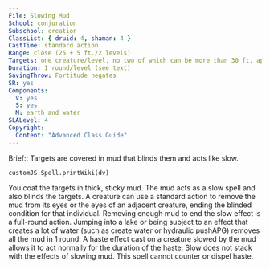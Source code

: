 ```yaml
---
File: Slowing Mud
School: conjuration
Subschool: creation
ClassList: { druid: 4, shaman: 4 }
CastTime: standard action
Range: close (25 + 5 ft./2 levels)
Targets: one creature/level, no two of which can be more than 30 ft. apart
Duration: 1 round/level (see text)
SavingThrow: Fortitude negates
SR: yes
Components:
  V: yes
  S: yes
  M: earth and water
SLALevel: 4
Copyright:
  Content: "Advanced Class Guide"
---
```

Brief:: Targets are covered in mud that blinds them and acts like slow.

```dataviewjs
customJS.Spell.printWiki(dv)
```

You coat the targets in thick, sticky mud. The mud acts as a slow spell and also blinds the targets. A creature can use a standard action to remove the mud from its eyes or the eyes of an adjacent creature, ending the blinded condition for that individual. Removing enough mud to end the slow effect is a full-round action. Jumping into a lake or being subject to an effect that creates a lot of water (such as create water or hydraulic pushAPG) removes all the mud in 1 round.  A haste effect cast on a creature slowed by the mud allows it to act normally for the duration of the haste. Slow does not stack with the effects of slowing mud. This spell cannot counter or dispel haste.
